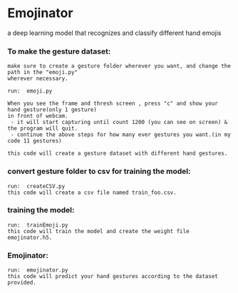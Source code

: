 # Emojinator
a deep learning model that recognizes and classify different hand emojis

### To make the gesture dataset:
 ```
make sure to create a gesture folder wherever you want, and change the path in the "emoji.py"
wherever necessary.
 
 run:  emoji.py
  
When you see the frame and thresh screen , press "c" and show your hand gesture(only 1 gesture) 
in front of webcam.
  - it will start capturing until count 1200 (you can see on screen) & the program will quit.
  - continue the above steps for how many ever gestures you want.(in my code 11 gestures)

this code will create a gesture dataset with different hand gestures. 
  ```
  
### convert gesture folder to csv for training the model:
 ```
 run:  createCSV.py
this code will create a csv file named train_foo.csv. 
  ```
### training the model:
 ```
 run:  trainEmoji.py
this code will train the model and create the weight file emojinator.h5. 
  ``` 
### Emojinator:
 ```
 run:  emojinator.py
this code will predict your hand gestures according to the dataset provided. 
  ```   
